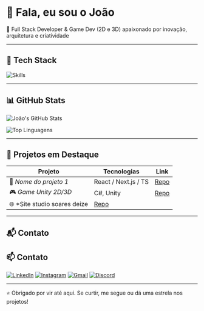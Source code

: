 # 👋 Fala, eu sou o João 

🎯 Full Stack Developer & Game Dev (2D e 3D) apaixonado por inovação, arquitetura e criatividade

---

## 🧪 Tech Stack

![Skills](https://skillicons.dev/icons?i=html,css,js,react,ts,nextjs,angular,vue,csharp,unity)

---

## 📊 GitHub Stats

![João's GitHub Stats](https://github-readme-stats.vercel.app/api?username=joaofranco&show_icons=true&theme=radical&count_private=true)

![Top Linguagens](https://github-readme-stats.vercel.app/api/top-langs/?username=joaofranco&layout=compact&theme=radical)

---

## 🚀 Projetos em Destaque

| Projeto | Tecnologias | Link |
|--------|-------------|------|
| 🚧 *Nome do projeto 1* | React / Next.js / TS | [Repo](https://github.com/joaofranco/projeto1) |
| 🎮 *Game Unity 2D/3D* | C#, Unity | [Repo](https://github.com/joaofranco/projeto-unity) |
| 🌐 *Site studio soares deize | [Repo](https://github.com/joaofranco/projeto-spa) |

---

## 📬 Contato
## 📫 Contato

[![LinkedIn](https://img.shields.io/badge/LinkedIn-0077B5?style=for-the-badge&logo=linkedin&logoColor=white)](https://www.linkedin.com/in/jo%C3%A3o-franco-ab9179258/)
[![Instagram](https://img.shields.io/badge/Instagram-E1306C?style=for-the-badge&logo=instagram&logoColor=white)](https://instagram.com/seu_usuario)
[![Gmail](https://img.shields.io/badge/Gmail-D14836?style=for-the-badge&logo=gmail&logoColor=white)](mailto:seu.email@gmail.com)
[![Discord](https://img.shields.io/discord/SEU_SERVER_ID?style=for-the-badge&logo=discord&logoColor=white)](https://discord.gg/SEU_INVITE)


---

⭐ Obrigado por vir até aqui. Se curtir, me segue ou dá uma estrela nos projetos!
